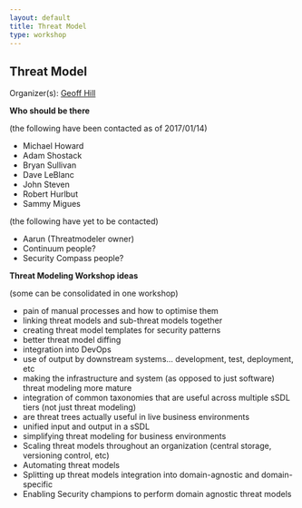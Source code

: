```yaml
---
layout: default
title: Threat Model
type: workshop
---
```


## Threat Model

Organizer(s): [Geoff Hill](../Participants/Geoff-Hill.md)

**Who should be there**

(the following have been contacted as of 2017/01/14)
- Michael Howard
- Adam Shostack
- Bryan Sullivan
- Dave LeBlanc
- John Steven
- Robert Hurlbut
- Sammy Migues

(the following have yet to be contacted)
- Aarun (Threatmodeler owner)
- Continuum people?
- Security Compass people?

**Threat Modeling Workshop ideas**

(some can be consolidated in one workshop)

- pain of manual processes and how to optimise them
- linking threat models and sub-threat models together
- creating threat model templates for security patterns
- better threat model diffing
- integration into DevOps
- use of output by downstream systems... development, test, deployment, etc
- making the infrastructure and system (as opposed to just software) threat modeling more mature
- integration of common taxonomies that are useful across multiple sSDL tiers (not just threat modeling)
- are threat trees actually useful in live business environments
- unified input and output in a sSDL
- simplifying threat modeling for business environments
- Scaling threat models throughout an organization (central storage, versioning control, etc)
- Automating threat models
- Splitting up threat models integration into domain-agnostic and domain-specific
- Enabling Security champions to perform domain agnostic threat models
